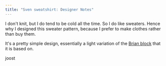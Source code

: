 ```yaml
---
title: "Sven sweatshirt: Designer Notes"
---
```


I don't knit, but I do tend to be cold all the time. So I do like sweaters.
Hence why I designed this sweater pattern, because I prefer to make clothes rather than buy them.

It's a pretty simple design, essentially a light variation of the [Brian
block](/designs/brian) that it is based on.

joost
